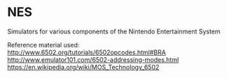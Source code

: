 # NES
Simulators for various components of the Nintendo Entertainment System

Reference material used:
http://www.6502.org/tutorials/6502opcodes.html#BRA
http://www.emulator101.com/6502-addressing-modes.html
https://en.wikipedia.org/wiki/MOS_Technology_6502